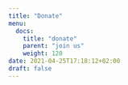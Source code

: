 ```yaml
---
title: "Donate"
menu:
  docs:
    title: "donate"
    parent: "join us"
    weight: 120
date: 2021-04-25T17:18:12+02:00
draft: false
---
```



